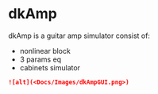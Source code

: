 # dkAmp



dkAmp is a guitar amp simulator consist of:

- nonlinear block
- 3 params eq
- cabinets simulator



```markdown
![alt](<Docs/Images/dkAmpGUI.png>)
```

